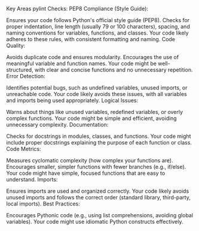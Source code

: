 Key Areas pylint Checks:
PEP8 Compliance (Style Guide):

Ensures your code follows Python's official style guide (PEP8).
Checks for proper indentation, line length (usually 79 or 100 characters), spacing, and naming conventions for variables, functions, and classes.
Your code likely adheres to these rules, with consistent formatting and naming.
Code Quality:

Avoids duplicate code and ensures modularity.
Encourages the use of meaningful variable and function names.
Your code might be well-structured, with clear and concise functions and no unnecessary repetition.
Error Detection:

Identifies potential bugs, such as undefined variables, unused imports, or unreachable code.
Your code likely avoids these issues, with all variables and imports being used appropriately.
Logical Issues:

Warns about things like unused variables, redefined variables, or overly complex functions.
Your code might be simple and efficient, avoiding unnecessary complexity.
Documentation:

Checks for docstrings in modules, classes, and functions.
Your code might include proper docstrings explaining the purpose of each function or class.
Code Metrics:

Measures cyclomatic complexity (how complex your functions are).
Encourages smaller, simpler functions with fewer branches (e.g., if/else).
Your code might have simple, focused functions that are easy to understand.
Imports:

Ensures imports are used and organized correctly.
Your code likely avoids unused imports and follows the correct order (standard library, third-party, local imports).
Best Practices:

Encourages Pythonic code (e.g., using list comprehensions, avoiding global variables).
Your code might use idiomatic Python constructs effectively.